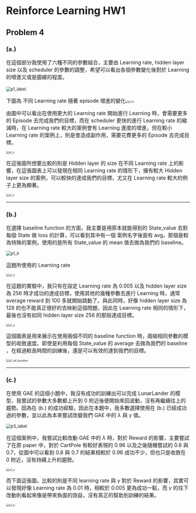 # Reinforce Learning HW1

## Problem 4

### (a.)

在這個部分我使用了六種不同的參數組合，主要由 Learning rate, hidden layer size 以及 scheduler 的參數的調整，希望可以看出各個參數變化後對於 Learning 的增進又或是趨緩的程度。

​	<img src="/Users/tutuchen/Desktop/RL/hw1/p1_label.png" alt="p1_label" style="zoom:80%;" />

下圖為 不同 Learning rate 隨著 episode 增進的變化<img src="/Users/tutuchen/Desktop/RL/hw1/p1_lr.png" alt="p1_lr" style="zoom:50%;" />

由圖中可以看出在使用更大的 Learning rate 開始進行 Learning 時，會需要更多的 Episode 去完成我們的目標，而在 scheduler 更快的進行 Learning rate 的縮減時，在 Learning rate 較大的案例會有 Learning 進度的增進，但在較小 Learning rate 的案例上，則是會造成副作用，需要花費更多的 Episode 去完成目標。

<img src="/Users/tutuchen/Desktop/RL/hw1/p1_a.png" alt="p1_lr" style="zoom:50%;" />

在這張圖所想要比較的則是 Hidden layer 的 size 在不同 Learning rate 上的影響，在這張圖表上可以發現在相同 Learning rate 的情形下，擁有較大 Hidden layer size 的案例，可以較快的達成我們的目標，尤又在 Learning rate 較大的例子上更為顯著。

<img src="/Users/tutuchen/Desktop/RL/hw1/p1_b.png" alt="p1_lr" style="zoom:50%;" />

---

### (b.)

在選擇 baseline function 的方面，我主要是用原本就能得到的 State_value 去對每個 State 做 loss 的計算，可以看到其中有一個 案例名字後面有 avg，那個是較為特殊的案例，使用的是所有 State_value 的 mean 值去做為我們的 baseline。

<img src="/Users/tutuchen/Desktop/RL/hw1/p2_label.png" alt="p1_lr" style="zoom:80%;" />

這題所使用的 Learning rate

<img src="/Users/tutuchen/Desktop/RL/hw1/p2_lr.png" alt="p2_lr" style="zoom:50%;" />

在這題的實驗中，我只有在設定 Learning rate 為 0.005 以及 hidden layer size 為 256 時才成功的達成目標，使用其他的幾種參數去進行 Learning 時，通常 average reward 到 100 多就開始跳動了。與此同時，好像 hidden layer size 為 128 的也不能真正很好的去映射這個問題，因此在 Learning rate 相同的情形下，最後也沒有如同 hidden layer size 256 的那般達成目標。

<img src="/Users/tutuchen/Desktop/RL/hw1/p2_a.png" alt="p2_a" style="zoom:50%;" />

這個圖表是用來展示在使用兩個不同的 baseline function 時，兩組相同參數的模型的收斂速度。即使是利用每個 State_value 的 average 去做為我們的 baseline ，在經過較長時間的訓練後，還是可以有效的達到我們的目標。

<img src="/Users/tutuchen/Desktop/RL/hw1/p2_dif_baseline.png" alt="p2_dif_baseline" style="zoom:50%;" />

---

### (c.)

在使用 GAE 的這個小題中，我沒有成功的訓練出可以完成 LunarLander 的模型，我嘗試的參數大多數都上升到 0 附近後便開始來回波動，沒有再繼續往上的趨勢。因為在 (b.) 的成功經驗，因此在本題中，我多數選擇使用在 (b.) 已經成功過的參數，並以此為本來嘗試改變我們 GAE 中的 $\lambda$ 與 $\gamma$ 值。

<img src="/Users/tutuchen/Desktop/RL/hw1/p3_label.png" alt="p3_label" style="zoom:80%;" />

在這個案例中，我嘗試比較改動 GAE 中的 $\lambda$ 時，對於 Reward 的影響，主要嘗試了在原 paper 中，對於 CartPole 有較好表現的 0.96 以及之後隨機嘗試的 0.8 與 0.7，從圖中可以看到 0.8 與 0.7 的結果相較於 0.96 成功不少，但也只是收斂在 0 附近，沒有持續上升的趨勢。

<img src="/Users/tutuchen/Desktop/RL/hw1/p3_a.png" alt="p3_a" style="zoom:50%;" />

而下面這張圖，比較的則是不同 learning rate 與 $\gamma$ 對於 Reward 的影響，其實可以發現好像 Learning rate 為 0.01 時，相較於 0.005 更為成功一點，而 $\gamma$ 的往下改動則看起來像是帶來負面的效益，沒有真正的幫助到訓練的結果。

<img src="/Users/tutuchen/Desktop/RL/hw1/p3_b.png" alt="p3_b" style="zoom:50%;" />



